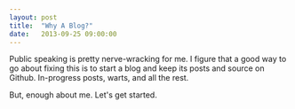 ```yaml
---
layout: post
title:  "Why A Blog?"
date:   2013-09-25 09:00:00
---
```


Public speaking is pretty nerve-wracking for me.
I figure that a good way to go about fixing this is to
start a blog and keep its posts and source on Github.
In-progress posts, warts, and all the rest.

But, enough about me. Let's get started.
